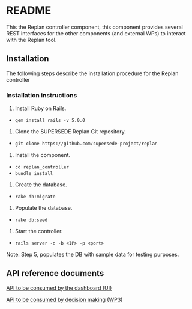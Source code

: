 # README

This the Replan controller component, this component provides several REST interfaces for the other components (and external WPs) to interact with the Replan tool.

## Installation
The following steps describe the installation procedure for the Replan controller

### Installation instructions
1. Install Ruby on Rails.
 * `gem install rails -v 5.0.0`
1. Clone the SUPERSEDE Replan Git repository.
 * `git clone https://github.com/supersede-project/replan`
1. Install the component.
 * `cd replan_controller`
 * `bundle install`
1. Create the database.
 * `rake db:migrate`
1. Populate the database.
 * `rake db:seed`
1. Start the controller.
 * `rails server -d -b <IP> -p <port>`

Note: Step 5, populates the DB with sample data for testing purposes.

## API reference documents

[API to be consumed by the dashboard (UI)](https://supersede-project.github.io/replan/replan_controller/API-UI.html)

[API to be consumed by decision making (WP3)](https://supersede-project.github.io/replan/replan_controller/API-WP3.html)
